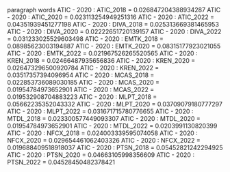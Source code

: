 paragraph
words
ATIC - 2020 : ATIC_2018 = 0.026847204388934287
ATIC - 2020 : ATIC_2020 = 0.023113254949251316
ATIC - 2020 : ATIC_2022 = 0.04351939451277198
ATIC - 2020 : DIVA_2018 = 0.025313669381465953
ATIC - 2020 : DIVA_2020 = 0.02222651720139157
ATIC - 2020 : DIVA_2022 = 0.031233025529603498
ATIC - 2020 : EMTK_2018 = 0.08985623003194887
ATIC - 2020 : EMTK_2020 = 0.08315177923021055
ATIC - 2020 : EMTK_2022 = 0.021967526265520565
ATIC - 2020 : KREN_2018 = 0.02466487935656836
ATIC - 2020 : KREN_2020 = 0.026473296500920784
ATIC - 2020 : KREN_2022 = 0.03517357394096954
ATIC - 2020 : MCAS_2018 = 0.022853736089030185
ATIC - 2020 : MCAS_2020 = 0.01954784973652901
ATIC - 2020 : MCAS_2022 = 0.019532908704883223
ATIC - 2020 : MLPT_2018 = 0.05662235352043332
ATIC - 2020 : MLPT_2020 = 0.03709079180777297
ATIC - 2020 : MLPT_2022 = 0.031671715780776655
ATIC - 2020 : MTDL_2018 = 0.023300577449093307
ATIC - 2020 : MTDL_2020 = 0.01954784973652901
ATIC - 2020 : MTDL_2022 = 0.0203991130820399
ATIC - 2020 : NFCX_2018 = 0.024003339595074058
ATIC - 2020 : NFCX_2020 = 0.029654461062403326
ATIC - 2020 : NFCX_2022 = 0.019688409518918037
ATIC - 2020 : PTSN_2018 = 0.05452821242294925
ATIC - 2020 : PTSN_2020 = 0.04663105998356609
ATIC - 2020 : PTSN_2022 = 0.04528450482378421
